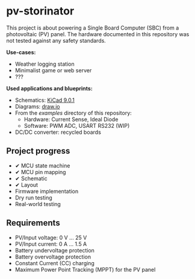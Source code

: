 # pv-storinator

This project is about powering a Single Board Computer (SBC) from a photovoltaic (PV) panel.
The hardware documented in this repository was not tested against any safety standards.

**Use-cases:**

* Weather logging station
* Minimalist game or web server
* ???

**Used applications and blueprints:**

* Schematics: [KiCad 9.0.1](https://www.kicad.org/)
* Diagrams: [draw.io](https://app.diagrams.net/)
* From the *examples* directory of this repository:
    * Hardware: Current Sense, Ideal Diode
    * Software: PWM ADC, USART RS232 (WIP)
* DC/DC converter: recycled boards

## Project progress

* &#10004; MCU state machine
* &#10004; MCU pin mapping
* &#10004; Schematic
* &#10004; Layout
* Firmware implementation
* Dry run testing
* Real-world testing

## Requirements

* PV/Input voltage: 0 V ... 25 V
* PV/Input current: 0 A ... 1.5 A
* Battery undervoltage protection
* Battery overvoltage protection
* Constant Current (CC) charging
* Maximum Power Point Tracking (MPPT) for the PV panel
